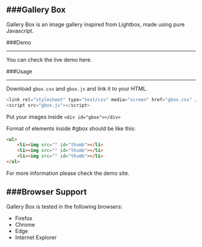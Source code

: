 ###Gallery Box
------------

Gallery Box is an image gallery inspired from Lightbox, made using pure Javascript.

###Demo

------------
You can check the live demo here.

###Usage

------------
Download `gbox.css` and `gbox.js` and link it to your HTML.
```javascript
<link rel="stylesheet" type="text/css" media="screen" href="gbox.css" />
<script src="gbox.js"></script>
```
Put your images inside `<div id="gbox"></div>`

Format of elements inside #gbox should be like this:

```html
<ul>
	<li><img src="" id="thumb"></li>
	<li><img src="" id="thumb"></li>
	<li><img src="" id="thumb"></li>
</ul>
```
For more information please check the demo site.

###Browser Support
------------
Gallery Box is tested in the following browsers:
- Firefox
- Chrome
- Edge
- Internet Explorer
